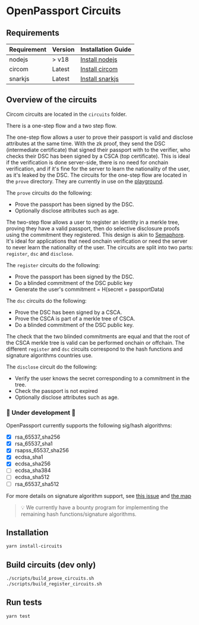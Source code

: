 # OpenPassport Circuits

## Requirements

| Requirement | Version | Installation Guide                                  |
| ----------- | ------- | --------------------------------------------------- |
| nodejs      | > v18   | [Install nodejs](https://nodejs.org/)               |
| circom      | Latest  | [Install circom](https://docs.circom.io/)           |
| snarkjs     | Latest  | [Install snarkjs](https://github.com/iden3/snarkjs) |

## Overview of the circuits

Circom circuits are located in the `circuits` folder.

There is a one-step flow and a two step flow.

The one-step flow allows a user to prove their passport is valid and disclose attributes at the same time. With the zk proof, they send the DSC (intermediate certificate) that signed their passport with to the verifier, who checks their DSC has been signed by a CSCA (top certificate). This is ideal if the verification is done server-side, there is no need for onchain verification, and if it's fine for the server to learn the nationality of the user, as it's leaked by the DSC. The circuits for the one-step flow are located in the `prove` directory. They are currently in use on the [playground](https://www.openpassport.app/playground).

The `prove` circuits do the following:
- Prove the passport has been signed by the DSC.
- Optionally disclose attributes such as age.

The two-step flow allows a user to register an identity in a merkle tree, proving they have a valid passport, then do selective disclosure proofs using the commitment they registered. This design is akin to [Semaphore](https://semaphore.pse.dev/). It's ideal for applications that need onchain verification or need the server to never learn the nationality of the user. The circuits are split into two parts: `register`, `dsc` and `disclose`.

The `register` circuits do the following:
- Prove the passport has been signed by the DSC.
- Do a blinded commitment of the DSC public key
- Generate the user's commitment = H(secret + passportData)

The `dsc` circuits do the following:
- Prove the DSC has been signed by a CSCA.
- Prove the CSCA is part of a merkle tree of CSCA.
- Do a blinded commitment of the DSC public key.

The check that the two blinded commitments are equal and that the root of the CSCA merkle tree is valid can be performed onchain or offchain.
The different `register` and `dsc` circuits correspond to the hash functions and signature algorithms countries use.

The `disclose` circuit do the following:
- Verify the user knows the secret corresponding to a commitment in the tree.
- Check the passport is not expired
- Optionally disclose attributes such as age.

### 🚧 Under development 🚧

OpenPassport currently supports the following sig/hash algorithms:

- [x] rsa_65537_sha256
- [x] rsa_65537_sha1
- [x] rsapss_65537_sha256
- [x] ecdsa_sha1
- [x] ecdsa_sha256
- [ ] ecdsa_sha384
- [ ] ecdsa_sha512
- [ ] rsa_65537_sha512

For more details on signature algorithm support, see [this issue](https://github.com/zk-passport/openpassport/issues/38) and [the map](https://map.openpassport.app/)
> 💡 We currently have a bounty program for implementing the remaining hash functions/signature algorithms.

## Installation

```bash
yarn install-circuits
```

## Build circuits (dev only)

```bash
./scripts/build_prove_circuits.sh
./scripts/build_register_circuits.sh
```

## Run tests

```bash
yarn test
```
